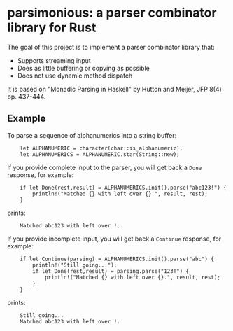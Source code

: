 # parsimonious: a parser combinator library for Rust

The goal of this project is to implement a parser combinator library that:

* Supports streaming input
* Does as little buffering or copying as possible
* Does not use dynamic method dispatch

It is based on "Monadic Parsing in Haskell" by Hutton and Meijer, JFP 8(4) pp. 437-444.

## Example

To parse a sequence of alphanumerics into a string buffer:
```
    let ALPHANUMERIC = character(char::is_alphanumeric);
    let ALPHANUMERICS = ALPHANUMERIC.star(String::new);
```
If you provide complete input to the parser, you will get back a `Done` response, for example:
```
    if let Done(rest,result) = ALPHANUMERICS.init().parse("abc123!") {
        println!("Matched {} with left over {}.", result, rest);
    }
```
prints:
```
    Matched abc123 with left over !.
```
If you provide incomplete input, you will get back a `Continue` response, for example:
```
    if let Continue(parsing) = ALPHANUMERICS.init().parse("abc") {
        println!("Still going...");
        if let Done(rest,result) = parsing.parse("123!") {
            println!("Matched {} with left over {}.", result, rest);
        }
    }
```
prints:
```
    Still going...
    Matched abc123 with left over !.
```
